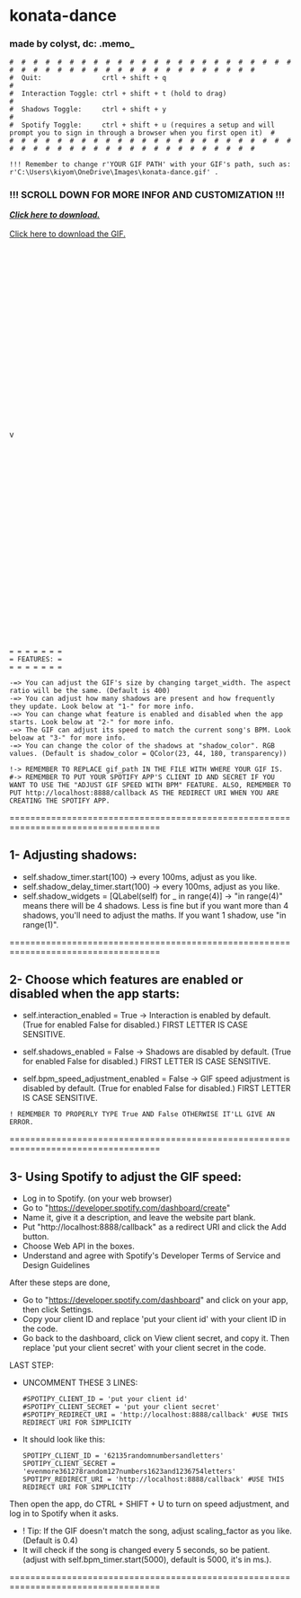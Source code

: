 # konata-dance
### made by colyst, dc: .memo_
```
#  #  #  #  #  #  #  #  #  #  #  #  #  #  #  #  #  #  #  #  #  #  #  #  #  #  #  #  #  #  #  #  #  #  #  #  #  #  #  #  #  #  #  #  #
#  Quit:               crtl + shift + q                                                                                             #
#  Interaction Toggle: ctrl + shift + t (hold to drag)                                                                              #
#  Shadows Toggle:     ctrl + shift + y                                                                                             #
#  Spotify Toggle:     ctrl + shift + u (requires a setup and will prompt you to sign in through a browser when you first open it)  #
#  #  #  #  #  #  #  #  #  #  #  #  #  #  #  #  #  #  #  #  #  #  #  #  #  #  #  #  #  #  #  #  #  #  #  #  #  #  #  #  #  #  #  #  #

!!! Remember to change r'YOUR GIF PATH' with your GIF's path, such as: r'C:\Users\kiyom\OneDrive\Images\konata-dance.gif' .
```
### !!! SCROLL DOWN FOR MORE INFOR AND CUSTOMIZATION !!!
 ***[Click here to download.](https://github.com/colyst/konata-dance/releases/download/gif-displayer/konata-dance.pyw)*** <br>
 <br>
[Click here to download the GIF.](https://github.com/colyst/konata-dance/releases/download/gif-displayer/konata-dance.gif)
<br>
<br>
<br>
<br>
<br>
<br>
<br>
<br>
<br>
<br>
<br>
<br>
<br>
<br>
<br>
<br>
<br>
<br>
<br>
<br>
<br>
v
<br>
<br>
<br>
<br>
<br>
<br>
<br>
<br>
<br>
<br>
<br>
<br>
<br>
<br>
<br>
<br>
<br>
<br>
<br>
<br>
<br>
<br>

```
= = = = = = =
= FEATURES: =
= = = = = = =

-=> You can adjust the GIF's size by changing target_width. The aspect ratio will be the same. (Default is 400)
-=> You can adjust how many shadows are present and how frequently they update. Look below at "1-" for more info.
-=> You can change what feature is enabled and disabled when the app starts. Look below at "2-" for more info.
-=> The GIF can adjust its speed to match the current song's BPM. Look beloaw at "3-" for more info.
-=> You can change the color of the shadows at "shadow_color". RGB values. (Default is shadow_color = QColor(23, 44, 180, transparency))

!-> REMEMBER TO REPLACE gif_path IN THE FILE WITH WHERE YOUR GIF IS.
#-> REMEMBER TO PUT YOUR SPOTIFY APP'S CLIENT ID AND SECRET IF YOU WANT TO USE THE "ADJUST GIF SPEED WITH BPM" FEATURE. ALSO, REMEMBER TO PUT http://localhost:8888/callback AS THE REDIRECT URI WHEN YOU ARE CREATING THE SPOTIFY APP.
```

===================================================================================

## 1- Adjusting shadows:
   - self.shadow_timer.start(100)        -> every 100ms, adjust as you like.
   - self.shadow_delay_timer.start(100)  -> every 100ms, adjust as you like.
   - self.shadow_widgets = [QLabel(self) for _ in range(4)]   -> "in range(4)" means there will be 4 shadows. Less is fine but if you want more than 4 shadows, you'll need to adjust the maths. If you want 1 shadow, use "in range(1)".

===================================================================================
 
 ## 2- Choose which features are enabled or disabled when the app starts:
 
   - self.interaction_enabled = True    -> Interaction is enabled by default. (True for enabled False for disabled.) FIRST LETTER IS CASE SENSITIVE.

   - self.shadows_enabled = False    -> Shadows are disabled by default. (True for enabled False for disabled.) FIRST LETTER IS CASE SENSITIVE.

   - self.bpm_speed_adjustment_enabled = False    -> GIF speed adjustment is disabled by default. (True for enabled False for disabled.) FIRST LETTER IS CASE SENSITIVE.
```
! REMEMBER TO PROPERLY TYPE True AND False OTHERWISE IT'LL GIVE AN ERROR.
```

===================================================================================

## 3- Using Spotify to adjust the GIF speed:
  - Log in to Spotify. (on your web browser)
  - Go to "https://developer.spotify.com/dashboard/create"
  - Name it, give it a description, and leave the website part blank.
  - Put "http://localhost:8888/callback" as a redirect URI and click the Add button.
  - Choose Web API in the boxes.
  - Understand and agree with Spotify's Developer Terms of Service and Design Guidelines
  
   After these steps are done,
  - Go to "https://developer.spotify.com/dashboard" and click on your app, then click Settings.
  - Copy your client ID and replace 'put your client id' with your client ID in the code.
  - Go back to the dashboard, click on View client secret, and copy it. Then replace 'put your client secret' with your client secret in the code.

   LAST STEP:
  - UNCOMMENT THESE 3 LINES:
    ```
    #SPOTIPY_CLIENT_ID = 'put your client id'
    #SPOTIPY_CLIENT_SECRET = 'put your client secret'
    #SPOTIPY_REDIRECT_URI = 'http://localhost:8888/callback' #USE THIS REDIRECT URI FOR SIMPLICITY
    ```
  - It should look like this:
     ```
     SPOTIPY_CLIENT_ID = '62135randomnumbersandletters'
     SPOTIPY_CLIENT_SECRET = 'evenmore361278random127numbers1623and1236754letters'
     SPOTIPY_REDIRECT_URI = 'http://localhost:8888/callback' #USE THIS REDIRECT URI FOR SIMPLICITY
     ```
   Then open the app, do CTRL + SHIFT + U to turn on speed adjustment, and log in to Spotify when it asks.
  - ! Tip: If the GIF doesn't match the song, adjust scaling_factor as you like. (Default is 0.4)
  - It will check if the song is changed every 5 seconds, so be patient. (adjust with self.bpm_timer.start(5000), default is 5000, it's in ms.).

===================================================================================
